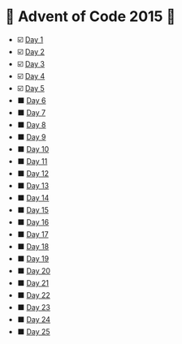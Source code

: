 # :christmas_tree: Advent of Code 2015 :christmas_tree:


* :ballot_box_with_check: [Day 1](https://github.com/savio-henrique/advent-of-code/tree/master/2015/Day%201)
* :ballot_box_with_check: [Day 2](https://github.com/savio-henrique/advent-of-code/tree/master/2015/Day%202)
* :ballot_box_with_check: [Day 3](https://github.com/savio-henrique/advent-of-code/tree/master/2015/Day%203)
* :ballot_box_with_check: [Day 4](https://github.com/savio-henrique/advent-of-code/tree/master/2015/Day%204)
* :ballot_box_with_check: [Day 5](https://github.com/savio-henrique/advent-of-code/tree/master/2015/Day%205)
* :black_large_square: [Day 6](https://github.com/savio-henrique/advent-of-code/tree/master/2015/Day%206)
* :black_large_square: [Day 7](https://github.com/savio-henrique/advent-of-code/tree/master/2015/Day%207)
* :black_large_square: [Day 8](https://github.com/savio-henrique/advent-of-code/tree/master/2015/Day%208)
* :black_large_square: [Day 9](https://github.com/savio-henrique/advent-of-code/tree/master/2015/Day%209)
* :black_large_square: [Day 10](https://github.com/savio-henrique/advent-of-code/tree/master/2015/Day%2010)
* :black_large_square: [Day 11](https://github.com/savio-henrique/advent-of-code/tree/master/2015/Day%2011)
* :black_large_square: [Day 12](https://github.com/savio-henrique/advent-of-code/tree/master/2015/Day%2012)
* :black_large_square: [Day 13](https://github.com/savio-henrique/advent-of-code/tree/master/2015/Day%2013)
* :black_large_square: [Day 14](https://github.com/savio-henrique/advent-of-code/tree/master/2015/Day%2014)
* :black_large_square: [Day 15](https://github.com/savio-henrique/advent-of-code/tree/master/2015/Day%2015)
* :black_large_square: [Day 16](https://github.com/savio-henrique/advent-of-code/tree/master/2015/Day%2016)
* :black_large_square: [Day 17](https://github.com/savio-henrique/advent-of-code/tree/master/2015/Day%2017)
* :black_large_square: [Day 18](https://github.com/savio-henrique/advent-of-code/tree/master/2015/Day%2018)
* :black_large_square: [Day 19](https://github.com/savio-henrique/advent-of-code/tree/master/2015/Day%2019)
* :black_large_square: [Day 20](https://github.com/savio-henrique/advent-of-code/tree/master/2015/Day%2020)
* :black_large_square: [Day 21](https://github.com/savio-henrique/advent-of-code/tree/master/2015/Day%2021)
* :black_large_square: [Day 22](https://github.com/savio-henrique/advent-of-code/tree/master/2015/Day%2022)
* :black_large_square: [Day 23](https://github.com/savio-henrique/advent-of-code/tree/master/2015/Day%2023)
* :black_large_square: [Day 24](https://github.com/savio-henrique/advent-of-code/tree/master/2015/Day%2024)
* :black_large_square: [Day 25](https://github.com/savio-henrique/advent-of-code/tree/master/2015/Day%2025)
